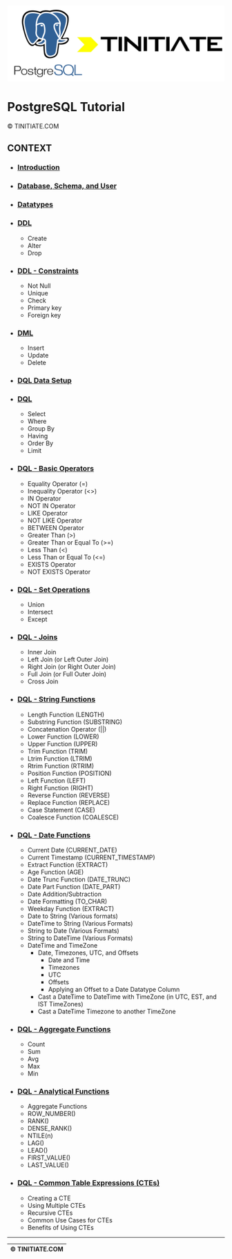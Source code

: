 ![PostgreSQL Tinitiate Image](postgresql_tinitiate.png)
# PostgreSQL Tutorial
&copy; TINITIATE.COM

## CONTEXT
* ### [Introduction](postgresql-introduction.md)
* ### [Database, Schema, and User](postgresql-db-sch-user.md)
* ### [Datatypes](postgresql-datatypes.md)
* ### [DDL](postgresql-ddl.md)
    * Create
    * Alter
    * Drop
* ### [DDL - Constraints](postgresql-ddl-constraints.md)
    * Not Null
    * Unique
    * Check
    * Primary key
    * Foreign key
* ### [DML](postgresql-dml.md)
    * Insert
    * Update
    * Delete
* ### [DQL Data Setup](postgresql-dql-data-setup.md)
* ### [DQL](postgresql-dql.md)
    * Select
    * Where
    * Group By
    * Having
    * Order By
    * Limit
* ### [DQL - Basic Operators](postgresql-dql-basic-operators.md)
    * Equality Operator (=)
    * Inequality Operator (<>)
    * IN Operator
    * NOT IN Operator
    * LIKE Operator
    * NOT LIKE Operator
    * BETWEEN Operator
    * Greater Than (>)
    * Greater Than or Equal To (>=)
    * Less Than (<)
    * Less Than or Equal To (<=)
    * EXISTS Operator
    * NOT EXISTS Operator
* ### [DQL - Set Operations](postgresql-dql-set-operations.md)
    * Union
    * Intersect
    * Except
* ### [DQL - Joins](postgresql-dql-joins.md)
    * Inner Join
    * Left Join (or Left Outer Join)
    * Right Join (or Right Outer Join)
    * Full Join (or Full Outer Join)
    * Cross Join
* ### [DQL - String Functions](postgresql-dql-string-functions.md)
    * Length Function (LENGTH)
    * Substring Function (SUBSTRING)
    * Concatenation Operator (||)
    * Lower Function (LOWER)
    * Upper Function (UPPER)
    * Trim Function (TRIM)
    * Ltrim Function (LTRIM)
    * Rtrim Function (RTRIM)
    * Position Function (POSITION)
    * Left Function (LEFT)
    * Right Function (RIGHT)
    * Reverse Function (REVERSE)
    * Replace Function (REPLACE)
    * Case Statement (CASE)
    * Coalesce Function (COALESCE)
* ### [DQL - Date Functions](postgresql-dql-date-functions.md)
    * Current Date (CURRENT_DATE)
    * Current Timestamp (CURRENT_TIMESTAMP)
    * Extract Function (EXTRACT)
    * Age Function (AGE)
    * Date Trunc Function (DATE_TRUNC)
    * Date Part Function (DATE_PART)
    * Date Addition/Subtraction
    * Date Formatting (TO_CHAR)
    * Weekday Function (EXTRACT)
    * Date to String (Various formats)
    * DateTime to String (Various Formats)
    * String to Date (Various Formats)
    * String to DateTime (Various Formats)
    * DateTime and TimeZone
        * Date, Timezones, UTC, and Offsets
            * Date and Time
            * Timezones
            * UTC
            * Offsets
            * Applying an Offset to a Date Datatype Column
        * Cast a DateTime to DateTime with TimeZone (in UTC, EST, and IST TimeZones)
        * Cast a DateTime Timezone to another TimeZone
* ### [DQL - Aggregate Functions](postgresql-dql-aggregate-functions.md)
    * Count
    * Sum
    * Avg
    * Max
    * Min
* ### [DQL - Analytical Functions](postgresql-dql-analytical-functions.md)
    * Aggregate Functions
    * ROW_NUMBER()
    * RANK()
    * DENSE_RANK()
    * NTILE(n)
    * LAG()
    * LEAD()
    * FIRST_VALUE()
    * LAST_VALUE()
* ### [DQL - Common Table Expressions (CTEs)](postgresql-dql-cte.md)
    * Creating a CTE
    * Using Multiple CTEs
    * Recursive CTEs
    * Common Use Cases for CTEs
    * Benefits of Using CTEs
***
| &copy; TINITIATE.COM |
|----------------------|